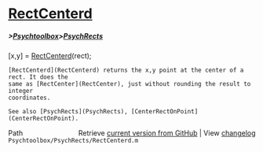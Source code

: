 # [RectCenterd](RectCenterd)
##### >[Psychtoolbox](Psychtoolbox)>[PsychRects](PsychRects)

   [x,y] = [RectCenterd](RectCenterd)(rect);  
  
    [RectCenterd](RectCenterd) returns the x,y point at the center of a rect. It does the  
    same as [RectCenter](RectCenter), just without rounding the result to integer  
    coordinates.  
  
    See also [PsychRects](PsychRects), [CenterRectOnPoint](CenterRectOnPoint).  




<div class="code_header" style="text-align:right;">
  <span style="float:left;">Path&nbsp;&nbsp;</span> <span class="counter">Retrieve <a href=
  "https://raw.github.com/Psychtoolbox-3/Psychtoolbox-3/beta/Psychtoolbox/PsychRects/RectCenterd.m">current version from GitHub</a> | View <a href=
  "https://github.com/Psychtoolbox-3/Psychtoolbox-3/commits/beta/Psychtoolbox/PsychRects/RectCenterd.m">changelog</a></span>
</div>
<div class="code">
  <code>Psychtoolbox/PsychRects/RectCenterd.m</code>
</div>

